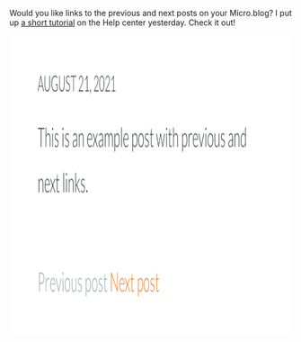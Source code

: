 ---
---

Would you like links to the previous and next posts on your Micro.blog? I put up [a short tutorial](https://help.micro.blog/t/how-can-i-read-in-chronological-order/620/23) on the Help center yesterday. Check it out!

<img src="/images/prev-next.png" alt="Screenshot of a microblog post. In the post footer, two links are leading to the previous and next post." width="1125" height="532" />
